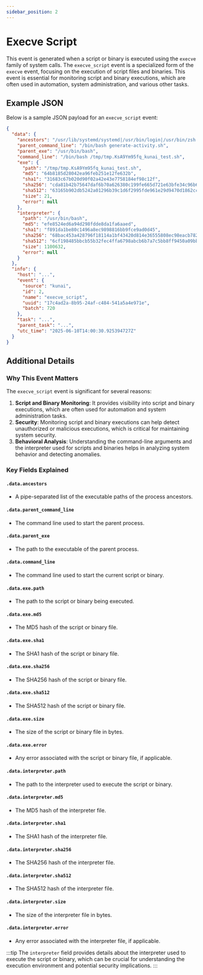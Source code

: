 ```yaml
---
sidebar_position: 2
---
```


# Execve Script

This event is generated when a script or binary is executed using the `execve` family of system calls. The `execve_script` event is a specialized form of the `execve` event, focusing on the execution of script files and binaries. This event is essential for monitoring script and binary executions, which are often used in automation, system administration, and various other tasks.

## Example JSON

Below is a sample JSON payload for an `execve_script` event:

```json
{
  "data": {
    "ancestors": "/usr/lib/systemd/systemd|/usr/bin/login|/usr/bin/zsh|/usr/bin/bash|/usr/bin/xinit|/usr/bin/i3|/usr/bin/bash|/usr/bin/urxvt|/usr/bin/zsh|/usr/bin/bash",
    "parent_command_line": "/bin/bash generate-activity.sh",
    "parent_exe": "/usr/bin/bash",
    "command_line": "/bin/bash /tmp/tmp.KsA9Ym95fq_kunai_test.sh",
    "exe": {
      "path": "/tmp/tmp.KsA9Ym95fq_kunai_test.sh",
      "md5": "64b8185d28042ea96feb251e12fe632b",
      "sha1": "31683c67b020d90f02a42e43e7758184ef98c12f",
      "sha256": "cda81b42b75647daf6b70a626380c199fe665d721e63bfe34c96b65da0289627",
      "sha512": "63165b902db5242a01296b39c1d6f2995fde961e29d9470d1862ccde8e2c8a3083659bf5d9c0794bbca620f37c419baec3c1d1941333d37fb9ced795553d2e83",
      "size": 21,
      "error": null
    },
    "interpreter": {
      "path": "/usr/bin/bash",
      "md5": "efe8524ed6a94d298fdde8da1fa6aaed",
      "sha1": "f891da1be80c1496a8ec9898816bb9fce9ad0d45",
      "sha256": "68bac453a428796f18114a1bf43420d814e36555808ec98eacb782de565c06eb",
      "sha512": "6cf198485bbcb55b32fec4ffa6798abcb6b7a7c5bb8ff9450a09bb5f022fabbf0a6f547b661abe1c06eb80bcbc0a5f5265bf166122856d86c06ee5f0f69e4a8f",
      "size": 1100632,
      "error": null
    }
  },
  "info": {
    "host": "...",
    "event": {
      "source": "kunai",
      "id": 2,
      "name": "execve_script",
      "uuid": "17c4ad2a-8b95-24af-c484-541a5a4e971e",
      "batch": 720
    },
    "task": "...",
    "parent_task": "...",
    "utc_time": "2025-06-10T14:00:30.925394727Z"
  }
}
```

## Additional Details

### Why This Event Matters

The `execve_script` event is significant for several reasons:

1. **Script and Binary Monitoring**: It provides visibility into script and binary executions, which are often used for automation and system administration tasks.
2. **Security**: Monitoring script and binary executions can help detect unauthorized or malicious executions, which is critical for maintaining system security.
3. **Behavioral Analysis**: Understanding the command-line arguments and the interpreter used for scripts and binaries helps in analyzing system behavior and detecting anomalies.

### Key Fields Explained

#### `.data.ancestors`

- A pipe-separated list of the executable paths of the process ancestors.

#### `.data.parent_command_line`

- The command line used to start the parent process.

#### `.data.parent_exe`

- The path to the executable of the parent process.

#### `.data.command_line`

- The command line used to start the current script or binary.

#### `.data.exe.path`

- The path to the script or binary being executed.

#### `.data.exe.md5`

- The MD5 hash of the script or binary file.

#### `.data.exe.sha1`

- The SHA1 hash of the script or binary file.

#### `.data.exe.sha256`

- The SHA256 hash of the script or binary file.

#### `.data.exe.sha512`

- The SHA512 hash of the script or binary file.

#### `.data.exe.size`

- The size of the script or binary file in bytes.

#### `.data.exe.error`

- Any error associated with the script or binary file, if applicable.

#### `.data.interpreter.path`

- The path to the interpreter used to execute the script or binary.

#### `.data.interpreter.md5`

- The MD5 hash of the interpreter file.

#### `.data.interpreter.sha1`

- The SHA1 hash of the interpreter file.

#### `.data.interpreter.sha256`

- The SHA256 hash of the interpreter file.

#### `.data.interpreter.sha512`

- The SHA512 hash of the interpreter file.

#### `.data.interpreter.size`

- The size of the interpreter file in bytes.

#### `.data.interpreter.error`

- Any error associated with the interpreter file, if applicable.

:::tip
The `interpreter` field provides details about the interpreter used to execute the script or binary, which can be crucial for understanding the execution environment and potential security implications.
:::
